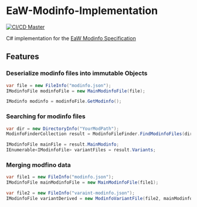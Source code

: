 # EaW-Modinfo-Implementation

[![CI/CD Master](https://github.com/AlamoEngine-Tools/EaW-Modinfo-Implementation/actions/workflows/main.yml/badge.svg)](https://github.com/AlamoEngine-Tools/EaW-Modinfo-Implementation/actions/workflows/main.yml)

C# implementation for the [EaW Modinfo Specification](https://github.com/AlamoEngine-Tools/eaw.modinfo)

## Features

### Deserialize modinfo files into immutable Objects 

```cs
var file = new FileInfo("modinfo.json");
IModinfoFile modinfoFile = new MainModinfoFile(file);

IModinfo modinfo = modinfoFile.GetModinfo();
```

### Searching for modinfo files

```cs
var dir = new DirectoryInfo("YourModPath");
ModinfoFinderCollection result = ModinfoFileFinder.FindModinfoFiles(dir);

IModinfoFile mainFile = result.MainModinfo;
IEnumerable<IModinfoFile> variantFiles = result.Variants;
```

### Merging modfino data

```cs
var file1 = new FileInfo("modinfo.json");
IModinfoFile mainModinfoFile = new MainModinfoFile(file1);

var file2 = new FileInfo("varaint-modinfo.json");
IModinfoFile variantDerived = new ModinfoVariantFile(file2, mainModinfoFile);
```
